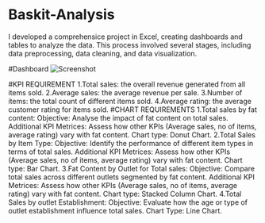 # Baskit-Analysis

I developed a comprehensice project in Excel, creating dashboards and tables to analyze the data. This process involved several stages, including data preprocessing, data cleaning, and data visualization.

#Dashboard
![Screenshot](https://github.com/user-attachments/assets/90cc7851-fb42-460b-9dbb-6ee4f8e8c593)

#KPI REQUIREMENT
1.Total sales: the overall revenue generated from all items sold.
2.Average sales: the average revenue per sale.
3.Number of items: the total count of different items sold.
4.Average rating: the average customer rating for items sold.
#CHART REQUIREMENTS
1.Total sales by fat content:
Objective: Analyse the impact of fat content on total sales.
Additional KPI Metrices: Assess how other KPIs (Average sales, no of items, average rating) vary with fat content.
Chart type: Donut Chart.
2.Total Sales by Item Type:
Objective: Identify the performance of different item types in terms of total sales.
 Additional KPI Metrices: Assess how other KPIs (Average sales, no of items, average rating) vary with fat content.
Chart type: Bar Chart.
3.Fat Content by Outlet for Total sales:
Objective: Compare total sales across different outlets segmented by fat content.
Additional KPI Metrices: Assess how other KPIs (Average sales, no of items, average rating) vary with fat content.
Chart type: Stacked Column Chart.
4.Total Sales by outlet Establishment:
Objective: Evaluate how the age or type of outlet establishment influence total sales.
Chart Type: Line Chart.

